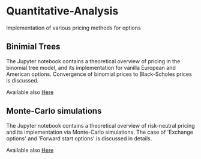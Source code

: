 # Quantitative-Analysis

Implementation of various pricing methods for options

## Binimial Trees

The Jupyter notebook contains a theoretical overview of pricing in the binomial tree model, and its implementation for vanilla European and American options. Convergence of binomial prices to Black-Scholes prices is discussed.

Available also [Here](https://nbviewer.jupyter.org/github/francescomoriello/Quantitative-Analysis/blob/main/Binomial_Trees.ipynb) 

## Monte-Carlo simulations

The Jupyter notebook contains a theoretical overview of risk-neutral pricing and its implementation via Monte-Carlo simulations. The case of 'Exchange options' and 'Forward start options' is discussed in details.

Available also [Here](https://nbviewer.jupyter.org/github/francescomoriello/Quantitative-Analysis/blob/main/MC_Simulation.ipynb) 
